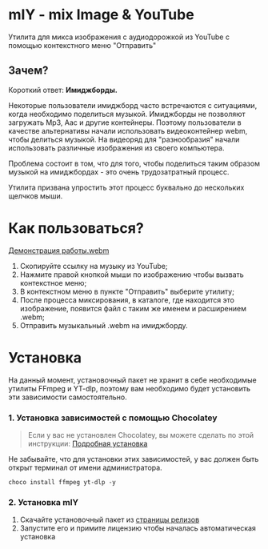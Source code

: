 # mIY - mix Image & YouTube
Утилита для микса изображения с аудиодорожкой из YouTube с помощью контекстного меню "Отправить"

## Зачем?
Короткий ответ: **Имиджборды.**

Некоторые пользователи имиджборд часто встречаются с ситуациями, когда необходимо поделиться музыкой. Имиджборды не позволяют загружать Mp3, Aac и другие контейнеры. Поэтому пользователи в качестве альтернативы начали использовать видеоконтейнер webm, чтобы делиться музыкой. На видеоряд для "разнообразия" начали использовать различные изображения из своего компьютера.

Проблема состоит в том, что для того, чтобы поделиться таким образом музыкой на имиджбордах - это очень трудозатратный процесс.

Утилита призвана упростить этот процесс буквально до нескольких щелчков мыши.

# Как пользоваться?
[Демонстрация работы.webm](https://user-images.githubusercontent.com/110712717/183269146-1bd6d245-9b8f-4ddb-8854-1ef2781ed747.webm)

1. Скопируйте ссылку на музыку из YouTube;
2. Нажмите правой кнопкой мыши по изображению чтобы вызвать контекстное меню;
3. В контекстном меню в пункте "Отправить" выберите утилиту;
4. После процесса миксирования, в каталоге, где находится это изображение, появится файл с таким же именем и расширением .webm;
5. Отправить музыкальный .webm на имиджборду.

# Установка
На данный момент, установочный пакет не хранит в себе необходимые утилиты FFmpeg и YT-dlp, поэтому вам необходимо будет установить эти зависимости самостоятельно.

### 1. Установка зависимостей с помощью Chocolatey
> Если у вас не установлен Chocolatey, вы можете сделать по этой инструкции: [Подробная установка](https://github.com/nanCreate/mIY/wiki/%D0%9F%D0%BE%D0%B4%D1%80%D0%BE%D0%B1%D0%BD%D0%B0%D1%8F-%D1%83%D1%81%D1%82%D0%B0%D0%BD%D0%BE%D0%B2%D0%BA%D0%B0 "Подробная установка")

Не забывайте, что для установки этих зависимостей, у вас должен быть открыт терминал от имени администратора.

```
choco install ffmpeg yt-dlp -y
```

### 2. Установка mIY
1. Скачайте установочный пакет из [страницы релизов](https://github.com/nanCreate/mIY/releases "страницы релизов")
2. Запустите его и примите лицензию чтобы началась автоматическая установка
